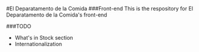 #El Deparatamento de la Comida
###Front-end
This is the respository for El Deparatamento de la Comida's front-end

###TODO
- What's in Stock section
- Internationalization
